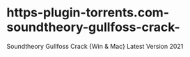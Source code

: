# https-plugin-torrents.com-soundtheory-gullfoss-crack-
Soundtheory Gullfoss Crack {Win &amp; Mac} Latest Version 2021
